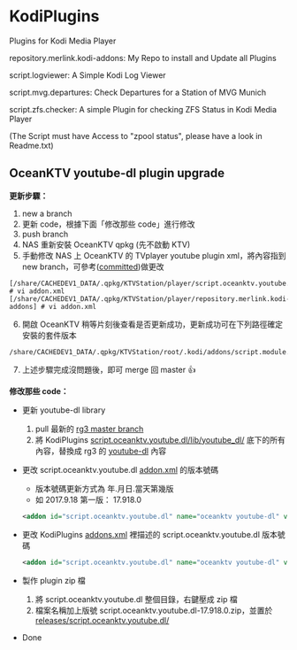 # KodiPlugins
Plugins for Kodi Media Player


repository.merlink.kodi-addons: My Repo to install and Update all Plugins


script.logviewer: A Simple Kodi Log Viewer


script.mvg.departures: Check Departures for a Station of MVG Munich


script.zfs.checker: A simple Plugin for checking ZFS Status in Kodi Media Player

(The Script must have Access to "zpool status", please have a look in Readme.txt)

## OceanKTV youtube-dl plugin upgrade

**更新步驟：**
1. new a branch
2. 更新 code，根據下面「修改那些 code」進行修改
3. push branch
4. NAS 重新安裝 OceanKTV qpkg (先不啟動 KTV)
5. 手動修改 NAS 上 OceanKTV 的 TVplayer youtube plugin xml，將內容指到 new branch，可參考([committed](https://github.com/qeek-dev/KodiPlugins/commit/28ef590d54bfc419021886f23d8ef8c965dbda2b))做更改
```
[/share/CACHEDEV1_DATA/.qpkg/KTVStation/player/script.oceanktv.youtube.dl] # vi addon.xml
[/share/CACHEDEV1_DATA/.qpkg/KTVStation/player/repository.merlink.kodi-addons] # vi addon.xml
```
6. 開啟 OceanKTV 稍等片刻後查看是否更新成功，更新成功可在下列路徑確定安裝的套件版本
```
/share/CACHEDEV1_DATA/.qpkg/KTVStation/root/.kodi/addons/script.module.youtube.dl/addon.xml
```
7. 上述步驟完成沒問題後，即可 merge 回 master :+1:


**修改那些 code：**
* 更新 youtube-dl library

   1. pull 最新的 [rg3 master branch](https://github.com/rg3/youtube-dl)
   2. 將 KodiPlugins [script.oceanktv.youtube.dl/lib/youtube_dl/](https://github.com/qeek-dev/KodiPlugins/tree/master/script.oceanktv.youtube.dl/lib/youtube_dl/) 底下的所有內容，替換成 rg3 的 [youtube-dl](https://github.com/rg3/youtube-dl/tree/master/youtube_dl) 內容

* 更改 script.oceanktv.youtube.dl [addon.xml](https://github.com/qeek-dev/KodiPlugins/blob/master/script.oceanktv.youtube.dl/addon.xml) 的版本號碼

   * 版本號碼更新方式為 年.月日.當天第幾版
   * 如 2017.9.18 第一版： 17.918.0
   ```xml
   <addon id="script.oceanktv.youtube.dl" name="oceanktv youtube-dl" version="17.918.0" provider-name="qnap">
   ```

* 更改 KodiPlugins [addons.xml](https://github.com/qeek-dev/KodiPlugins/blob/master/addons.xml) 裡描述的 script.oceanktv.youtube.dl 版本號碼
   ```xml
   <addon id="script.oceanktv.youtube.dl" name="oceanktv youtube-dl" version="17.918.0" provider-name="qnap">
   ```

* 製作 plugin zip 檔

   1. 將 script.oceanktv.youtube.dl 整個目錄，右鍵壓成 zip 檔
   2. 檔案名稱加上版號 script.oceanktv.youtube.dl-17.918.0.zip，並置於 [releases/script.oceanktv.youtube.dl/](https://github.com/qeek-dev/KodiPlugins/tree/master/releases/script.oceanktv.youtube.dl)

* Done
